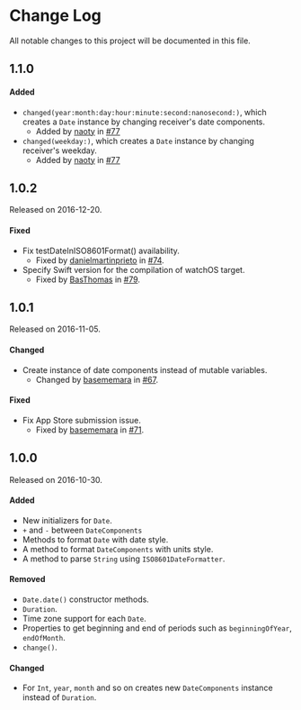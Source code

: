 # Change Log
All notable changes to this project will be documented in this file.

## 1.1.0

#### Added
* `changed(year:month:day:hour:minute:second:nanosecond:)`, which creates a `Date` instance by changing receiver's date components.
  * Added by [naoty](https://github.com/naoty) in [#77](https://github.com/naoty/Timepiece/pull/77)
* `changed(weekday:)`, which creates a `Date` instance by changing receiver's weekday.
  * Added by [naoty](https://github.com/naoty) in [#77](https://github.com/naoty/Timepiece/pull/77)

## 1.0.2
Released on 2016-12-20.

#### Fixed
* Fix testDateInISO8601Format() availability.
  * Fixed by [danielmartinprieto](https://github.com/danielmartinprieto) in [#74](https://github.com/naoty/Timepiece/pull/74).
* Specify Swift version for the compilation of watchOS target.
  * Fixed by [BasThomas](https://github.com/BasThomas) in [#79](https://github.com/naoty/Timepiece/pull/79).

## 1.0.1
Released on 2016-11-05.

#### Changed
* Create instance of date components instead of mutable variables.
  * Changed by [basememara](https://github.com/basememara) in [#67](https://github.com/naoty/Timepiece/pull/67).

#### Fixed
* Fix App Store submission issue.
  * Fixed by [basememara](https://github.com/basememara) in [#71](https://github.com/naoty/Timepiece/pull/71).

## 1.0.0
Released on 2016-10-30.

#### Added
* New initializers for `Date`.
* `+` and `-` between `DateComponents`
* Methods to format `Date` with date style.
* A method to format `DateComponents` with units style.
* A method to parse `String` using `ISO8601DateFormatter`.

#### Removed
* `Date.date()` constructor methods.
* `Duration`.
* Time zone support for each `Date`.
* Properties to get beginning and end of periods such as `beginningOfYear`, `endOfMonth`.
* `change()`.

#### Changed
* For `Int`, `year`, `month` and so on creates new `DateComponents` instance instead of `Duration`.

